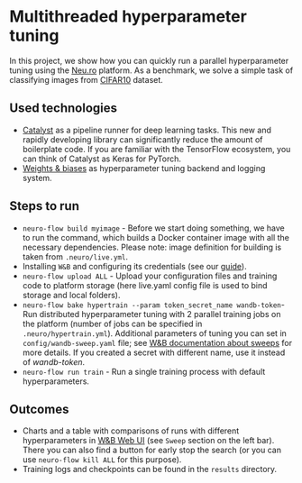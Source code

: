 # Multithreaded hyperparameter tuning

In this project, we show how you can quickly run a parallel hyperparameter tuning using the [Neu.ro](https://neu.ro/) platform. As a benchmark, we solve a simple task of classifying images 
from [CIFAR10](https://www.cs.toronto.edu/~kriz/cifar.html) dataset.

## Used technologies

* [Catalyst](https://github.com/catalyst-team/catalyst) as a pipeline runner for deep learning tasks. This new and rapidly developing library can significantly reduce the amount of boilerplate code. If you are familiar with the TensorFlow ecosystem, you can think of Catalyst as Keras for PyTorch.
* [Weights & biases](https://www.wandb.com/) as hyperparameter tuning backend and logging system.

## Steps to run

* `neuro-flow build myimage` - Before we start doing something, we have to run the command, which builds a Docker container image with all the necessary dependencies. Please note: image definition for building is taken from `.neuro/live.yml`.
* Installing `W&B` and configuring its credentials (see our [guide](https://docs.neu.ro/toolbox/experiment-tracking-with-weights-and-biases#authenticating-w-and-b)).
* `neuro-flow upload ALL` - Upload your configuration files and training code to platform storage (here live.yaml config file is used to bind storage and local folders).
* `neuro-flow bake hypertrain --param token_secret_name wandb-token`- Run distributed hyperparameter tuning with 2 parallel training jobs on the platform (number of jobs can be specified in `.neuro/hypertrain.yml`). Additional parameters of tuning you can set in `config/wandb-sweep.yaml` file; see [W&B documentation about sweeps](https://docs.wandb.com/library/sweeps) for more details. If you created a secret with different name, use it instead of _wandb-token_.
* `neuro-flow run train` - Run a single training process with default hyperparameters.

## Outcomes

* Charts and a table with comparisons of runs with different hyperparameters in [W&B Web UI](https://app.wandb.ai/home) (see `Sweep` section on the left bar). There you can also find a button for early stop the search (or you can use `neuro-flow kill ALL` for this purpose).
* Training logs and checkpoints can be found in the `results` directory.
